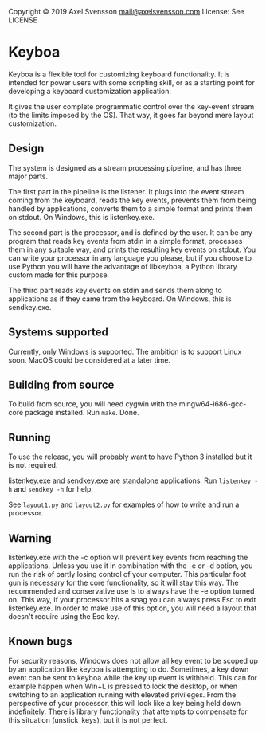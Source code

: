 Copyright © 2019 Axel Svensson <mail@axelsvensson.com>
License: See LICENSE

# Keyboa

Keyboa is a flexible tool for customizing keyboard functionality. It is intended for power users with some scripting skill, or as a starting point for developing a keyboard customization application.

It gives the user complete programmatic control over the key-event stream (to the limits imposed by the OS). That way, it goes far beyond mere layout customization.

## Design

The system is designed as a stream processing pipeline, and has three major parts.

The first part in the pipeline is the listener. It plugs into the event stream coming from the keyboard, reads the key events, prevents them from being handled by applications, converts them to a simple format and prints them on stdout. On Windows, this is listenkey.exe.

The second part is the processor, and is defined by the user. It can be any program that reads key events from stdin in a simple format, processes them in any suitable way, and prints the resulting key events on stdout. You can write your processor in any language you please, but if you choose to use Python you will have the advantage of libkeyboa, a Python library custom made for this purpose.

The third part reads key events on stdin and sends them along to applications as if they came from the keyboard. On Windows, this is sendkey.exe.

## Systems supported

Currently, only Windows is supported. The ambition is to support Linux soon. MacOS could be considered at a later time.

## Building from source

To build from source, you will need cygwin with the mingw64-i686-gcc-core package installed. Run `make`. Done.

## Running

To use the release, you will probably want to have Python 3 installed but it is not required.

listenkey.exe and sendkey.exe are standalone applications. Run `listenkey -h` and `sendkey -h` for help.

See `layout1.py` and `layout2.py` for examples of how to write and run a processor.

## Warning

listenkey.exe with the -c option will prevent key events from reaching the applications. Unless you use it in combination with the -e or -d option, you run the risk of partly losing control of your computer. This particular foot gun is necessary for the core functionality, so it will stay this way. The recommended and conservative use is to always have the -e option turned on. This way, if your processor hits a snag you can always press Esc to exit listenkey.exe. In order to make use of this option, you will need a layout that doesn't require using the Esc key.

## Known bugs

For security reasons, Windows does not allow all key event to be scoped up by an application like keyboa is attempting to do. Sometimes, a key down event can be sent to keyboa while the key up event is withheld. This can for example happen when Win+L is pressed to lock the desktop, or when switching to an application running with elevated privileges. From the perspective of your processor, this will look like a key being held down indefinitely. There is library functionality that attempts to compensate for this situation (unstick_keys), but it is not perfect.
